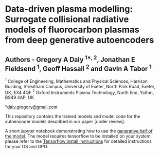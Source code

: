 # Data-driven plasma modelling: Surrogate collisional radiative models of fluorocarbon plasmas from deep generative autoencoders

## Authors - Gregory A Daly $^{1*, 2}$, Jonathan E Fieldsend $^1$, Geoff Hassall $^2$ and Gavin A Tabor $^1$

$^1$ College of Engineering, Mathematics and Physical Sciences, Harrison Building, Streatham Campus, University of Exeter, North Park Road, Exeter, UK, EX4 4QF
$^2$ Oxford Instruments Plasma Technology, North End, Yatton, BS49 4AP, UK

*daly.gregory@gmail.com

This repository contains the trained models and model code for the autoencoder models described in our paper [under review].

A short jupyter notebook demonstrating how to use the [generative half of the model](generative_decoder_demo.ipynb). The model requires tensorflow to be installed on your system, please refer to the [Tensorflow install instructions](https://www.tensorflow.org/install/pip) for detailed instructions for your OS and GPU.